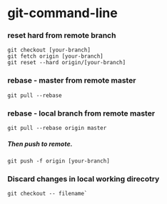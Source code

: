 # git-command-line
### reset hard from remote branch
    git checkout [your-branch]
    git fetch origin [your-branch]
    git reset --hard origin/[your-branch]

### rebase - master from remote master
    git pull --rebase
    
### rebase - local branch from remote master
    git pull --rebase origin master

##### Then push to remote. 
    git push -f origin [your-branch]

### Discard changes in local working direcotry
    git checkout -- filename`
